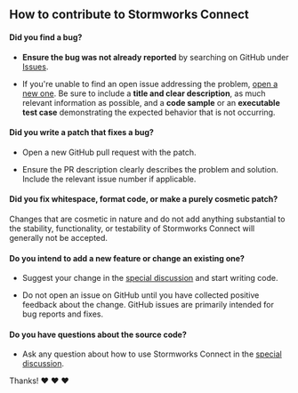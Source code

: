 ## How to contribute to Stormworks Connect

#### **Did you find a bug?**

* **Ensure the bug was not already reported** by searching on GitHub under [Issues](https://github.com/DilerFeed/Stormworks-Connect/issues).

* If you're unable to find an open issue addressing the problem, [open a new one](https://github.com/DilerFeed/Stormworks-Connect/issues/new). Be sure to include a **title and clear description**, as much relevant information as possible, and a **code sample** or an **executable test case** demonstrating the expected behavior that is not occurring.

#### **Did you write a patch that fixes a bug?**

* Open a new GitHub pull request with the patch.

* Ensure the PR description clearly describes the problem and solution. Include the relevant issue number if applicable.

#### **Did you fix whitespace, format code, or make a purely cosmetic patch?**

Changes that are cosmetic in nature and do not add anything substantial to the stability, functionality, or testability of Stormworks Connect will generally not be accepted.

#### **Do you intend to add a new feature or change an existing one?**

* Suggest your change in the [special discussion](https://github.com/DilerFeed/Stormworks-Connect/discussions/3) and start writing code.

* Do not open an issue on GitHub until you have collected positive feedback about the change. GitHub issues are primarily intended for bug reports and fixes.

#### **Do you have questions about the source code?**

* Ask any question about how to use Stormworks Connect in the [special discussion](https://github.com/DilerFeed/Stormworks-Connect/discussions/4).

Thanks! :heart: :heart: :heart:
